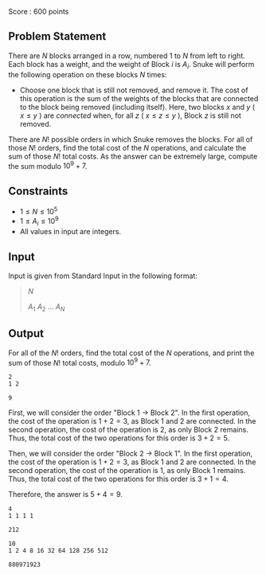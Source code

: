 Score : $600$ points

## Problem Statement

There are $N$ blocks arranged in a row, numbered $1$ to $N$ from left to right.
Each block has a weight, and the weight of Block $i$ is $A_i$.
Snuke will perform the following operation on these blocks $N$ times:

- Choose one block that is still not removed, and remove it.
The cost of this operation is the sum of the weights of the blocks that are connected to the block being removed (including itself).
Here, two blocks $x$ and $y$ ( $x \leq y$ ) are *connected* when, for all $z$ ( $x \leq z \leq y$ ), Block $z$ is still not removed.

There are $N!$ possible orders in which Snuke removes the blocks.
For all of those $N!$ orders, find the total cost of the $N$ operations, and calculate the sum of those $N!$ total costs.
As the answer can be extremely large, compute the sum modulo $10^9+7$.

## Constraints

- $1 \leq N \leq 10^5$
- $1 \leq A_i \leq 10^9$
- All values in input are integers.

## Input

Input is given from Standard Input in the following format:

> $N$
> 
> $A_1$ $A_2$ $...$ $A_N$

## Output

For all of the $N!$ orders, find the total cost of the $N$ operations, and print the sum of those $N!$ total costs, modulo $10^9+7$.

```input1
2
1 2
```

```output1
9
```

First, we will consider the order "Block $1$ -&gt; Block $2$".
In the first operation, the cost of the operation is $1+2=3$, as Block $1$ and $2$ are connected.
In the second operation, the cost of the operation is $2$, as only Block $2$ remains.
Thus, the total cost of the two operations for this order is $3+2=5$.

Then, we will consider the order "Block $2$ -&gt; Block $1$".
In the first operation, the cost of the operation is $1+2=3$, as Block $1$ and $2$ are connected.
In the second operation, the cost of the operation is $1$, as only Block $1$ remains.
Thus, the total cost of the two operations for this order is $3+1=4$.

Therefore, the answer is $5+4=9$.

```input2
4
1 1 1 1
```

```output2
212
```

```input3
10
1 2 4 8 16 32 64 128 256 512
```

```output3
880971923
```
